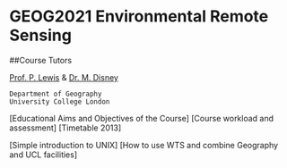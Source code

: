 # GEOG2021 Environmental Remote Sensing

##Course Tutors

[Prof. P. Lewis](http://www2.geog.ucl.ac.uk/~plewis) & [Dr. M. Disney](http://www2.geog.ucl.ac.uk/~mdisney)

    Department of Geography
    University College London
    

[Educational Aims and Objectives of the Course] [Course workload and assessment] [Timetable 2013]


[Simple introduction to UNIX] [How to use WTS and combine Geography and UCL facilities] 
